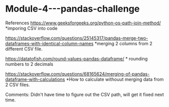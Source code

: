 # Module-4---pandas-challenge

References
https://www.geeksforgeeks.org/python-os-path-join-method/   *imporing CSV into code

https://stackoverflow.com/questions/25145317/pandas-merge-two-dataframes-with-identical-column-names     *merging 2 columns from 2 different CSV file. 

https://datatofish.com/round-values-pandas-dataframe/    * rounding numbers to 2 decimals

https://stackoverflow.com/questions/68165624/merging-of-pandas-dataframe-with-calculations     *How to calculate withouut merging data from 2 CSV files. 

Comments:
Didn't have time to figure out the CSV path, will get it fixed next time.
